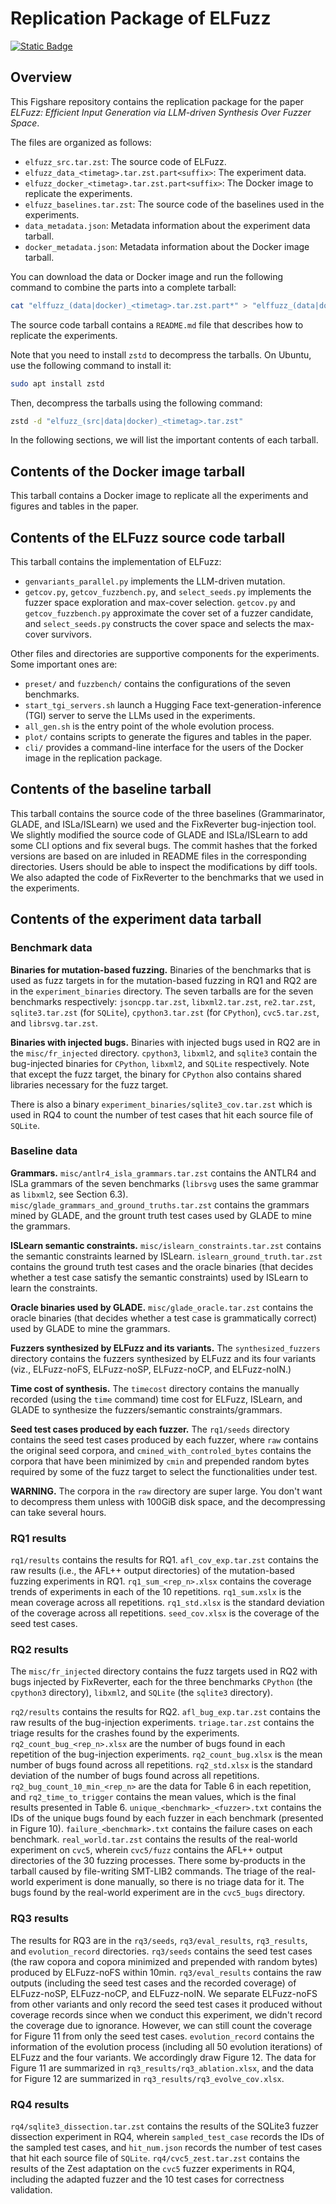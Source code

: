 # Replication Package of ELFuzz

[![Static Badge](https://img.shields.io/badge/GitHub-cychen2021%2Felfuzz-orange)](https://github.com/cychen2021/elfuzz)

## Overview

This Figshare repository contains the replication package for the paper *ELFuzz: Efficient Input Generation via LLM-driven Synthesis Over Fuzzer Space*.

The files are organized as follows:

- `elfuzz_src.tar.zst`: The source code of ELFuzz.
- `elfuzz_data_<timetag>.tar.zst.part<suffix>`: The experiment data.
- `elfuzz_docker_<timetag>.tar.zst.part<suffix>`: The Docker image to replicate the experiments.
- `elfuzz_baselines.tar.zst`: The source code of the baselines used in the experiments.
- `data_metadata.json`: Metadata information about the experiment data tarball.
- `docker_metadata.json`: Metadata information about the Docker image tarball.

You can download the data or Docker image and run the following command to combine the parts into a complete tarball:

```bash
cat "elffuzz_(data|docker)_<timetag>.tar.zst.part*" > "elffuzz_(data|docker)_<timetag>.tar.zst"
```

The source code tarball contains a `README.md` file that describes how to replicate the experiments.

Note that you need to install `zstd` to decompress the tarballs. On Ubuntu, use the following command to install it:

```bash
sudo apt install zstd
```

Then, decompress the tarballs using the following command:

```bash
zstd -d "elfuzz_(src|data|docker)_<timetag>.tar.zst"
```

In the following sections, we will list the important contents of each tarball.

## Contents of the Docker image tarball

This tarball contains a Docker image to replicate all the experiments and figures and tables in the paper.

## Contents of the ELFuzz source code tarball

This tarball contains the implementation of ELFuzz:

- `genvariants_parallel.py` implements the LLM-driven mutation.
- `getcov.py`, `getcov_fuzzbench.py`, and `select_seeds.py` implements the fuzzer space exploration and max-cover selection. `getcov.py` and `getcov_fuzzbench.py` approximate the cover set of a fuzzer candidate, and `select_seeds.py` constructs the cover space and selects the max-cover survivors.

Other files and directories are supportive components for the experiments. Some important ones are:

- `preset/` and `fuzzbench/` contains the configurations of the seven benchmarks.
- `start_tgi_servers.sh` launch a Hugging Face text-generation-inference (TGI) server to serve the LLMs used in the experiments.
- `all_gen.sh` is the entry point of the whole evolution process.
- `plot/` contains scripts to generate the figures and tables in the paper.
- `cli/` provides a command-line interface for the users of the Docker image in the replication package.

## Contents of the baseline tarball

This tarball contains the source code of the three baselines (Grammarinator, GLADE, and ISLa/ISLearn) we used and the FixReverter bug-injection tool. We slightly modified the source code of GLADE and ISLa/ISLearn to add some CLI options and fix several bugs. The commit hashes that the forked versions are based on are inluded in README files in the corresponding directories. Users should be able to inspect the modifications by diff tools. We also adapted the code of FixReverter to the benchmarks that we used in the experiments.

## Contents of the experiment data tarball

### Benchmark data

**Binaries for mutation-based fuzzing.** Binaries of the benchmarks that is used as fuzz targets in for the mutation-based fuzzing in RQ1 and RQ2 are in the `experiment_binaries` directory. The seven tarballs are for the seven benchmarks respectively: `jsoncpp.tar.zst`, `libxml2.tar.zst`, `re2.tar.zst`, `sqlite3.tar.zst` (for `SQLite`), `cpython3.tar.zst` (for `CPython`), `cvc5.tar.zst`, and `librsvg.tar.zst`.

**Binaries with injected bugs.** Binaries with injected bugs used in RQ2 are in the `misc/fr_injected` directory. `cpython3`, `libxml2`, and `sqlite3` contain the bug-injected binaries for `CPython`, `libxml2`, and `SQLite` respectively. Note that except the fuzz target, the binary for `CPython` also contains shared libraries necessary for the fuzz target.

There is also a binary `experiment_binaries/sqlite3_cov.tar.zst` which is used in RQ4 to count the number of test cases that hit each source file of `SQLite`.

### Baseline data

**Grammars.** `misc/antlr4_isla_grammars.tar.zst` contains the ANTLR4 and ISLa grammars of the seven benchmarks (`librsvg` uses the same grammar as `libxml2`, see Section 6.3). `misc/glade_grammars_and_ground_truths.tar.zst` contains the grammars mined by GLADE, and the grount truth test cases used by GLADE to mine the grammars.

**ISLearn semantic constraints.** `misc/islearn_constraints.tar.zst` contains the semantic constraints learned by ISLearn. `islearn_ground_truth.tar.zst` contains the ground truth test cases and the oracle binaries (that decides whether a test case satisfy the semantic constraints) used by ISLearn to learn the constraints.

**Oracle binaries used by GLADE.** `misc/glade_oracle.tar.zst` contains the oracle binaries (that decides whether a test case is grammatically correct) used by GLADE to mine the grammars.

**Fuzzers synthesized by ELFuzz and its variants.** The `synthesized_fuzzers` directory contains the fuzzers synthesized by ELFuzz and its four variants (viz., ELFuzz-noFS, ELFuzz-noSP, ELFuzz-noCP, and ELFuzz-noIN.)

**Time cost of synthesis.** The `timecost` directory contains the manually recorded (using the `time` command) time cost for ELFuzz, ISLearn, and GLADE to synthesize the fuzzers/semantic constraints/grammars.

**Seed test cases produced by each fuzzer.** The `rq1/seeds` directory contains the seed test cases produced by each fuzzer, where `raw` contains the original seed corpora, and `cmined_with_controled_bytes` contains the corpora that have been minimized by `cmin` and prepended random bytes required by some of the fuzz target to select the functionalities under test.

**WARNING.** The corpora in the `raw` directory are super large. You don't want to decompress them unless with 100GiB disk space, and the decompressing can take several hours.

### RQ1 results

`rq1/results` contains the results for RQ1. `afl_cov_exp.tar.zst` contains the raw results (i.e., the AFL++ output directories) of the mutation-based fuzzing experiments in RQ1. `rq1_sum_<rep_n>.xlsx` contains the coverage trends of experiments in each of the 10 repetitions. `rq1_sum.xslx` is the mean coverage across all repetitions. `rq1_std.xlsx` is the standard deviation of the coverage across all repetitions. `seed_cov.xlsx` is the coverage of the seed test cases.

### RQ2 results

The `misc/fr_injected` directory contains the fuzz targets used in RQ2 with bugs injected by FixReverter, each for the three benchmarks `CPython` (the `cpython3` directory), `libxml2`, and `SQLite` (the `sqlite3` directory).

`rq2/results` contains the results for RQ2. `afl_bug_exp.tar.zst` contains the raw results of the bug-injection experiments. `triage.tar.zst` contains the triage results for the crashes found by the experiments. `rq2_count_bug_<rep_n>.xlsx` are the number of bugs found in each repetition of the bug-injection experiments. `rq2_count_bug.xlsx` is the mean number of bugs found across all repetitions. `rq2_std.xlsx` is the standard deviation of the number of bugs found across all repetitions. `rq2_bug_count_10_min_<rep_n>` are the data for Table 6 in each repetition, and `rq2_time_to_trigger` contains the mean values, which is the final results presented in Table 6. `unique_<benchmark>_<fuzzer>.txt` contains the IDs of the unique bugs found by each fuzzer in each benchmark (presented in Figure 10). `failure_<benchmark>.txt` contains the failure cases on each benchmark. `real_world.tar.zst` contains the results of the real-world experiment on `cvc5`, wherein `cvc5/fuzz` contains the AFL++ output directories of the 30 fuzzing processes. There some by-products in the tarball caused by file-writing SMT-LIB2 commands. The triage of the real-world experiment is done manually, so there is no triage data for it. The bugs found by the real-world experiment are in the `cvc5_bugs` directory.

### RQ3 results

The results for RQ3 are in the `rq3/seeds`, `rq3/eval_results`, `rq3_results`, and `evolution_record` directories. `rq3/seeds` contains the seed test cases (the raw copora and copora minimized and prepended with random bytes) produced by ELFuzz-noFS within 10min. `rq3/eval_results` contains the raw outputs (including the seed test cases and the recorded coverage) of ELFuzz-noSP, ELFuzz-noCP, and ELFuzz-noIN. We separate ELFuzz-noFS from other variants and only record the seed test cases it produced without coverage records since when we conduct this experiment, we didn't record the coverage due to ignorance. However, we can still count the coverage for Figure 11 from only the seed test cases. `evolution_record` contains the information of the evolution process (including all 50 evolution iterations) of ELFuzz and the four variants. We accordingly draw Figure 12. The data for Figure 11 are summarized in `rq3_results/rq3_ablation.xlsx`, and the data for Figure 12 are summarized in `rq3_results/rq3_evolve_cov.xlsx`.

### RQ4 results

`rq4/sqlite3_dissection.tar.zst` contains the results of the SQLite3 fuzzer dissection experiment in RQ4, wherein `sampled_test_case` records the IDs of the sampled test cases, and `hit_num.json` records the number of test cases that hit each source file of `SQLite`. `rq4/cvc5_zest.tar.zst` contains the results of the Zest adaptation on the `cvc5` fuzzer experiments in RQ4, including the adapted fuzzer and the 10 test cases for correctness validation.
